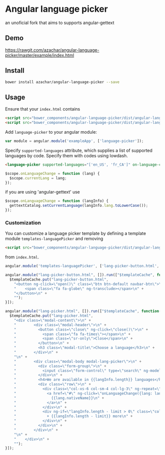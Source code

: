 # Angular language picker 
an unoficial fork that aims to supports angular-gettext

## Demo

https://rawgit.com/azachar/angular-language-picker/master/example/index.html

## Install

```bash
bower install azachar/angular-language-picker --save
```
 
## Usage

Ensure that your `index.html` contains 

```html
<script src="bower_components/angular-language-picker/dist/angular-language-picker.js"></script>
<script src="bower_components/angular-language-picker/dist/angular-language-picker-templates.js"></script>
```

Add `language-picker` to your angular module:

```js
var module = angular.module('exampleApp', ['language-picker']);
```

Specify `supported-languages` attribute, which supplies a list of supported languages by code. Specify them with codes using lowdash.

```html
<language-picker supported-languages="['en_US', 'fr_CA']" on-language-change="onLanguageChange"></language-picker>
```


```js
$scope.onLanguageChange = function (lang) {
  $scope.currentLang = lang;
});
```

if you are using 'angular-gettext' use

```js
$scope.onLanguageChange = function (langInfo) {
  gettextCatalog.setCurrentLanguage(langInfo.lang.toLowerCase());
});
````

### Customization

You can customize a language picker template by defining a template module ``templates-languagePicker`` and removing 
```html
<script src="bower_components/angular-language-picker/dist/angular-language-picker-templates.js"></script>
```
from ``index.html``.

```js
angular.module('templates-languagePicker', ['lang-picker-button.html', 'lang-picker.html']);

angular.module("lang-picker-button.html", []).run(["$templateCache", function($templateCache) {
  $templateCache.put("lang-picker-button.html",
    "<button ng-click=\"open()\" class=\"btn btn-default navbar-btn\">\n" +
    "    <span class=\"fa fa-globe\" ng-transclude></span>\n" +
    "</button>\n" +
    "");
}]);

angular.module("lang-picker.html", []).run(["$templateCache", function($templateCache) {
  $templateCache.put("lang-picker.html",
    "<div class=\"modal-content\">\n" +
    "        <div class=\"modal-header\">\n" +
    "          <button class=\"close\" ng-click=\"close()\">\n" +
    "            <span class=\"fa fa-times\"></span>\n" +
    "            <span class=\"sr-only\">Close</span>\n" +
    "          </button>\n" +
    "          <h3 class=\"modal-title\">Choose a language</h3>\n" +
    "        </div>\n" +
    "\n" +
    "        <div class=\"modal-body modal-lang-picker\">\n" +
    "          <div class=\"form-group\">\n" +
    "            <input class=\"form-control\" type=\"search\" ng-model=\"langSearch\" placeholder=\"Search languages...\">\n" +
    "          </div>\n" +
    "          <h4>We are available in {{langInfo.length}} languages</h4>\n" +
    "          <div class=\"row\">\n" +
    "            <div class=\"col-xs-6 col-sm-4 col-lg-3\" ng-repeat=\"lang in langInfo | filter:langSearch | limitTo: limit\">\n" +
    "              <a href=\"#\" ng-click=\"onLanguageChange({lang: lang})\" class=\"ellipsis lang-picker-lang\">\n" +
    "                {{lang.nativeName}}\n" +
    "              </a>\n" +
    "            </div>\n" +
    "            <div ng-if=\"langInfo.length - limit > 0\" class=\"col-xs-6 col-sm-3 col-lg-2\">\n" +
    "              + {{langInfo.length - limit}} more\n" +
    "            </div>\n" +
    "          </div>\n" +
    "        </div>\n" +
    "\n" +
    "    </div>\n" +
    "");
}]);
```
